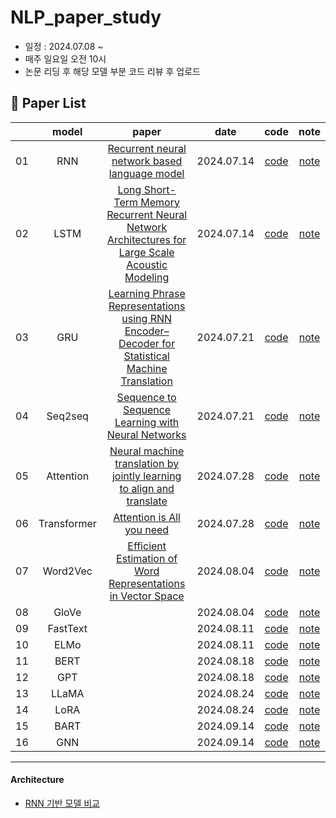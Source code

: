 # NLP_paper_study
- 일정 : 2024.07.08 ~ 
- 매주 일요일 오전 10시
- 논문 리딩 후 해당 모델 부분 코드 리뷰 후 업로드

## 📃 Paper List
||model|paper|date|code|note|
|:--:|:--:|:-----:|:---:|:---:|:---:|
|01|RNN|[Recurrent neural network based language model](https://arxiv.org/pdf/1409.3215.pdf)|2024.07.14|[code](https://github.com/jeongmin1016/Paper_study/blob/main/code/RNN_0714.ipynb)|[note](https://velog.io/@jeongminii/paper-review-Recurrent-neural-network-based-language-model)|  
|02|LSTM|[Long Short-Term Memory Recurrent Neural Network Architectures for Large Scale Acoustic Modeling](https://static.googleusercontent.com/media/research.google.com/ko//pubs/archive/43905.pdf)|2024.07.14|[code]( )|[note](https://velog.io/@jeongminii/paper-review-Long-Short-Term-Memory-Recurrent-Neural-Network-Architectures-for-Large-Scale-Acoustic-Modeling)|
|03|GRU|[Learning Phrase Representations using RNN Encoder–Decoder for Statistical Machine Translation](https://arxiv.org/pdf/1406.1078)|2024.07.21|[code](https://github.com/jeongmin1016/Paper_study/blob/main/code/GRU_0721.ipynb)|[note](https://velog.io/@jeongminii/paper-review-Learning-Phrase-Representations-using-RNN-EncoderDecoder-for-Statistical-Machine-Translation)|
|04|Seq2seq|[Sequence to Sequence Learning with Neural Networks](https://arxiv.org/pdf/1409.3215)|2024.07.21|[code]( )|[note]( )|
|05|Attention|[Neural machine translation by jointly learning to align and translate](https://arxiv.org/pdf/1409.0473)|2024.07.28|[code]()|[note](https://velog.io/@jeongminii/paper-review-Neural-machine-translation-by-jointly-learning-to-align-and-translate)|
|06|Transformer|[Attention is All you need](https://static.googleusercontent.com/media/research.google.com/ko//pubs/archive/43905.pdf)|2024.07.28|[code]( )|[note]( )|
|07|Word2Vec|[Efficient Estimation of Word Representations in Vector Space](https://arxiv.org/pdf/1301.3781)|2024.08.04|[code](https://github.com/jeongmin1016/Paper_study/blob/main/code/Word2Vec_0804.ipynb)|[note]( )|
|08|GloVe|[]()|2024.08.04|[code]()|[note]( )|
|09|FastText|[]()|2024.08.11|[code]()|[note]( )|
|10|ELMo|[]()|2024.08.11|[code]()|[note]( )|
|11|BERT|[]()|2024.08.18|[code]()|[note]( )|
|12|GPT|[]()|2024.08.18|[code]()|[note]( )|
|13|LLaMA|[]()|2024.08.24|[code]()|[note]( )|
|14|LoRA|[]()|2024.08.24|[code]()|[note]( )|
|15|BART|[]()|2024.09.14|[code]()|[note]( )|
|16|GNN|[]()|2024.09.14|[code]()|[note]( )|


----
#### Architecture
- [RNN 기반 모델 비교](https://github.com/jeongmin1016/NLP_paper_study/blob/main/note/models_.md)
